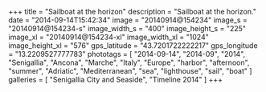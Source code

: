 +++
title = "Sailboat at the horizon"
description = "Sailboat at the horizon."
date = "2014-09-14T15:42:34"
image = "20140914@154234"
image_s = "20140914@154234-s"
image_width_s = "400"
image_height_s = "225"
image_xl = "20140914@154234-xl"
image_width_xl = "1024"
image_height_xl = "576"
gps_latitude = "43.7201722222217"
gps_longitude = "13.2209527777783"
phototags = [ "2014-09-14", "2014-09", "2014", "Senigallia", "Ancona", "Marche", "Italy", "Europe", "harbor", "afternoon", "summer", "Adriatic", "Mediterranean", "sea", "lighthouse", "sail", "boat" ]
galleries = [ "Senigallia City and Seaside", "Timeline 2014" ]
+++
